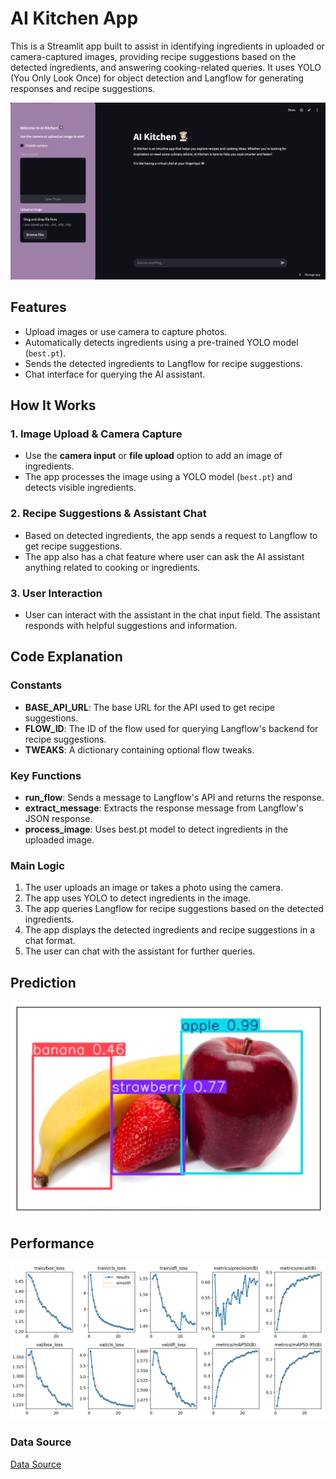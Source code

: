# AI Kitchen App

This is a Streamlit app built to assist in identifying ingredients in uploaded or camera-captured images, providing recipe suggestions based on the detected ingredients, and answering cooking-related queries. It uses YOLO (You Only Look Once) for object detection and Langflow for generating responses and recipe suggestions.

![Application](/static/aikitchen_app.png)

## Features

- Upload images or use camera to capture photos.
- Automatically detects ingredients using a pre-trained YOLO model (`best.pt`).
- Sends the detected ingredients to Langflow for recipe suggestions.
- Chat interface for querying the AI assistant.

## How It Works

### 1. Image Upload & Camera Capture

- Use the **camera input** or **file upload** option to add an image of ingredients.
- The app processes the image using a YOLO model (`best.pt`) and detects visible ingredients.

### 2. Recipe Suggestions & Assistant Chat

- Based on detected ingredients, the app sends a request to Langflow to get recipe suggestions.
- The app also has a chat feature where user can ask the AI assistant anything related to cooking or ingredients.

### 3. User Interaction

- User can interact with the assistant in the chat input field. The assistant responds with helpful suggestions and information.

## Code Explanation

### Constants

- **BASE_API_URL**: The base URL for the API used to get recipe suggestions.
- **FLOW_ID**: The ID of the flow used for querying Langflow's backend for recipe suggestions.
- **TWEAKS**: A dictionary containing optional flow tweaks.

### Key Functions

- **run_flow**: Sends a message to Langflow's API and returns the response.
- **extract_message**: Extracts the response message from Langflow's JSON response.
- **process_image**: Uses best.pt model to detect ingredients in the uploaded image.

### Main Logic

1. The user uploads an image or takes a photo using the camera.
2. The app uses YOLO to detect ingredients in the image.
3. The app queries Langflow for recipe suggestions based on the detected ingredients.
4. The app displays the detected ingredients and recipe suggestions in a chat format.
5. The user can chat with the assistant for further queries.

## Prediction 
![Prediction](/static/prediction.png)

## Performance
![Performance](/static/performance.png)

### Data Source

[Data Source](https://universe.roboflow.com/wonkeun-jung-vfcwn/ingredients-agbcq)


